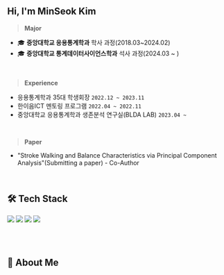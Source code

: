 ##  Hi, I'm MinSeok Kim
> **Major** 
-  🎓 **중앙대학교 응용통계학과** 학사 과정(2018.03~2024.02)
-  🎓 **중앙대학교 통계데이터사이언스학과** 석사 과정(2024.03 ~ )
</br>

> **Experience**
- 응용통계학과 35대 학생회장 `2022.12 ~ 2023.11`
- 한이음ICT 멘토링 프로그램 `2022.04 ~ 2022.11`
- 중앙대학교 응용통계학과 생존분석 연구실(BLDA LAB)  `2023.04 ~ `
</br>

> **Paper** 
- "Stroke Walking and Balance Characteristics via Principal Component Analysis"(Submitting a paper) - Co-Author
</br>

## 🛠️ Tech Stack 
<img src="https://img.shields.io/badge/Python-3776AB?logo=Python&logoColor=white"> 
<img src="https://img.shields.io/badge/SAS-4285F4?style=flat&logo=googlechrome&logoColor=blue"/> <img src="https://img.shields.io/badge/SPSS-052FAD?style=flat&logo=IBM&logoColor=black"/> <img src="https://img.shields.io/badge/RStudio-75AADB?logo=RStudio&logoColor=white">

</br></br>


## 📑 About Me
